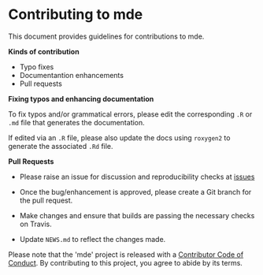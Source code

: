 # Contributing to mde

This document provides guidelines for contributions to mde.

**Kinds of contribution**

* Typo fixes
* Documentantion enhancements
* Pull requests


**Fixing typos and enhancing documentation**

To fix typos and/or grammatical errors, please edit the corresponding `.R` or `.md` file that generates the documentation. 

If edited via an `.R` file, please also update the docs using `roxygen2` to generate the associated `.Rd` file.

**Pull Requests**

* Please raise an issue for discussion and reproducibility checks at [issues](https://github.com/Nelson-Gon/mde/issues)

* Once the bug/enhancement is approved, please create a Git branch for the pull request.

* Make changes and ensure that builds are passing the necessary checks on Travis.

* Update `NEWS.md` to reflect the changes made.


Please note that the 'mde' project is released with a
[Contributor Code of Conduct](CODE_OF_CONDUCT.md).
By contributing to this project, you agree to abide by its terms.
